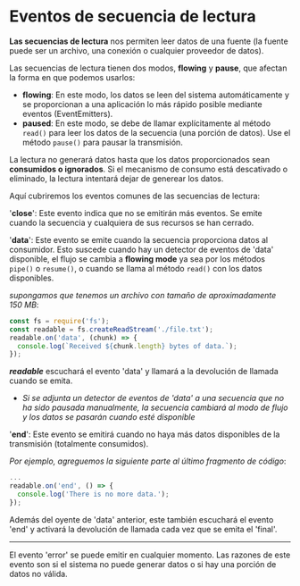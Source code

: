 # Eventos de secuencia de lectura

**Las secuencias de lectura** nos permiten leer datos de una fuente (la fuente puede ser un archivo, una conexión o cualquier proveedor de datos).

Las secuencias de lectura tienen dos modos, **flowing** y **pause**, que afectan la forma en que podemos usarlos:

- **flowing**: En este modo, los datos se leen del sistema automáticamente y se proporcionan a una aplicación lo más rápido posible mediante eventos (EventEmitters).
- **paused**: En este modo, se debe de llamar explícitamente al método `read()` para leer los datos de la secuencia (una porción de datos). Use el método `pause()` para pausar la transmisión.

La lectura no generará datos hasta que los datos proporcionados sean **consumidos o ignorados**. Si el mecanismo de consumo está descativado o eliminado, la lectura intentará dejar de generear los datos.

Aquí cubriremos los eventos comunes de las secuencias de lectura:

'**close**': Este evento indica que no se emitirán más eventos. Se emite cuando la secuencia y cualquiera de sus recursos se han cerrado.

'**data**': Este evento se emite cuando la secuencia proporciona datos al consumidor. Esto suscede cuando hay un detector de eventos de 'data' disponible, el flujo se cambia a **flowing mode** ya sea por los métodos `pipe()` o `resume()`, o cuando se llama al método `read()` con los datos disponibles.

*supongamos que tenemos un archivo con tamaño de aproximadamente 150 MB*:

```js
const fs = require('fs');
const readable = fs.createReadStream('./file.txt');
readable.on('data', (chunk) => {
  console.log(`Received ${chunk.length} bytes of data.`);
});
```

***readable*** escuchará el evento 'data' y llamará a la devolución de llamada cuando se emita.

* *Si se adjunta un detector de eventos de 'data' a una secuencia que no ha sido pausada manualmente, la secuencia cambiará al modo de flujo y los datos se pasarán cuando esté disponible*

'**end**': Este evento se emitirá cuando no haya más datos disponibles de la transmisión (totalmente consumidos).

*Por ejemplo, agreguemos la siguiente parte al último fragmento de código*:

```js
...
readable.on('end', () => {
  console.log('There is no more data.');
});
```

Además del oyente de 'data' anterior, este también escuchará el evento 'end' y activará la devolución de llamada cada vez que se emita el 'final'.

---

El evento 'error' se puede emitir en cualquier momento. Las razones de este evento son si el sistema no puede generar datos o si hay una porción de datos no válida.
